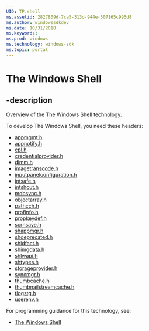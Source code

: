 ```yaml
---
UID: TP:shell
ms.assetid: 2827809d-7ca5-313d-944e-507165c995d8
ms.author: windowssdkdev
ms.date: 10/31/2018
ms.keywords: 
ms.prod: windows
ms.technology: windows-sdk
ms.topic: portal
---
```


# The Windows Shell

## -description

Overview of the The Windows Shell technology.

To develop The Windows Shell, you need these headers:

 * [appmgmt.h](../appmgmt/index.md)
 * [appnotify.h](../appnotify/index.md)
 * [cpl.h](../cpl/index.md)
 * [credentialprovider.h](../credentialprovider/index.md)
 * [dimm.h](../dimm/index.md)
 * [imagetranscode.h](../imagetranscode/index.md)
 * [inputpanelconfiguration.h](../inputpanelconfiguration/index.md)
 * [intsafe.h](../intsafe/index.md)
 * [intshcut.h](../intshcut/index.md)
 * [mobsync.h](../mobsync/index.md)
 * [objectarray.h](../objectarray/index.md)
 * [pathcch.h](../pathcch/index.md)
 * [profinfo.h](../profinfo/index.md)
 * [propkeydef.h](../propkeydef/index.md)
 * [scrnsave.h](../scrnsave/index.md)
 * [shappmgr.h](../shappmgr/index.md)
 * [shdeprecated.h](../shdeprecated/index.md)
 * [shidfact.h](../shidfact/index.md)
 * [shimgdata.h](../shimgdata/index.md)
 * [shlwapi.h](../shlwapi/index.md)
 * [shtypes.h](../shtypes/index.md)
 * [storageprovider.h](../storageprovider/index.md)
 * [syncmgr.h](../syncmgr/index.md)
 * [thumbcache.h](../thumbcache/index.md)
 * [thumbnailstreamcache.h](../thumbnailstreamcache/index.md)
 * [tlogstg.h](../tlogstg/index.md)
 * [userenv.h](../userenv/index.md)

For programming guidance for this technology, see:
* [The Windows Shell](/windows/desktop/shell)

